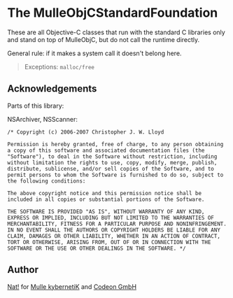 # The MulleObjCStandardFoundation

These are all Objective-C classes that run with the standard C libraries only
and stand on top of MulleObjC, but do not call the runtime directly.

General rule: if it makes a system call it doesn't belong here.

> Exceptions: `malloc/free`


## Acknowledgements

Parts of this library:

NSArchiver, NSScanner:

```
/* Copyright (c) 2006-2007 Christopher J. W. Lloyd

Permission is hereby granted, free of charge, to any person obtaining a copy of this software and associated documentation files (the "Software"), to deal in the Software without restriction, including without limitation the rights to use, copy, modify, merge, publish, distribute, sublicense, and/or sell copies of the Software, and to permit persons to whom the Software is furnished to do so, subject to the following conditions:

The above copyright notice and this permission notice shall be included in all copies or substantial portions of the Software.

THE SOFTWARE IS PROVIDED "AS IS", WITHOUT WARRANTY OF ANY KIND, EXPRESS OR IMPLIED, INCLUDING BUT NOT LIMITED TO THE WARRANTIES OF MERCHANTABILITY, FITNESS FOR A PARTICULAR PURPOSE AND NONINFRINGEMENT. IN NO EVENT SHALL THE AUTHORS OR COPYRIGHT HOLDERS BE LIABLE FOR ANY CLAIM, DAMAGES OR OTHER LIABILITY, WHETHER IN AN ACTION OF CONTRACT, TORT OR OTHERWISE, ARISING FROM, OUT OF OR IN CONNECTION WITH THE SOFTWARE OR THE USE OR OTHER DEALINGS IN THE SOFTWARE. */
```

## Author

[Nat!](//www.mulle-kybernetik.com/weblog) for
[Mulle kybernetiK](//www.mulle-kybernetik.com) and
[Codeon GmbH](//www.codeon.de)
